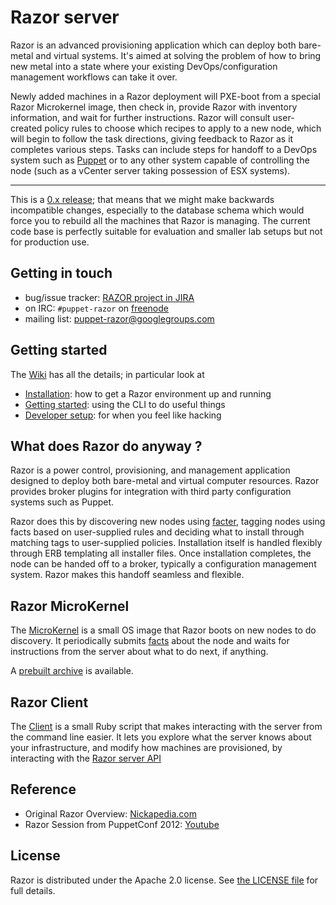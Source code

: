 # Razor server

Razor is an advanced provisioning application which can deploy both
bare-metal and virtual systems. It's aimed at solving the problem of how to
bring new metal into a state where your existing DevOps/configuration
management workflows can take it over.

Newly added machines in a Razor deployment will PXE-boot from a special Razor
Microkernel image, then check in, provide Razor with inventory information,
and wait for further instructions. Razor will consult user-created policy
rules to choose which recipes to apply to a new node, which will begin to
follow the task directions, giving feedback to Razor as it completes various
steps. Tasks can include steps for handoff to a DevOps system such as
[Puppet](https://github.com/puppetlabs/puppet) or to any other system capable
of controlling the node (such as a vCenter server taking possession of ESX
systems).

***

This is a [0.x release](http://semvber.org); that means that we might make
backwards incompatible changes, especially to the database schema which
would force you to rebuild all the machines that Razor is managing. The
current code base is perfectly suitable for evaluation and smaller lab
setups but not for production use.

## Getting in touch

* bug/issue tracker: [RAZOR project in JIRA](https://tickets.puppetlabs.com/browse/RAZOR)
* on IRC: `#puppet-razor` on [freenode](http://freenode.net/)
* mailing list: [puppet-razor@googlegroups.com](http://groups.google.com/group/puppet-razor)

## Getting started

The [Wiki](https://github.com/puppetlabs/razor-server/wiki) has all the
details; in particular look at

* [Installation](https://github.com/puppetlabs/razor-server/wiki/Installation): how to get a Razor environment up and running
* [Getting started](https://github.com/puppetlabs/razor-server/wiki/Getting-started): using the CLI to do useful things
* [Developer setup](https://github.com/puppetlabs/razor-server/wiki/Developer-setup): for when you feel like hacking

## What does Razor do anyway ?

Razor is a power control, provisioning, and management application designed
to deploy both bare-metal and virtual computer resources. Razor provides
broker plugins for integration with third party configuration systems such
as Puppet.

Razor does this by discovering new nodes using
[facter](https://github.com/puppetlabs/facter), tagging nodes using facts
based on user-supplied rules and deciding what to install through matching
tags to user-supplied policies. Installation itself is handled flexibly
through ERB templating all installer files. Once installation completes,
the node can be handed off to a broker, typically a configuration
management system. Razor makes this handoff seamless and flexible.

## Razor MicroKernel

The [MicroKernel](https://github.com/puppetlabs/razor-el-mk) is a small OS
image that Razor boots on new nodes to do discovery. It periodically
submits [facts](https://github.com/puppetlabs/facter) about the node and
waits for instructions from the server about what to do next, if anything.

A [prebuilt archive](http://links.puppetlabs.com/razor-microkernel-latest.tar)
is available.

## Razor Client

The [Client](https://github.com/puppetlabs/razor-client) is a small Ruby
script that makes interacting with the server from the command line
easier. It lets you explore what the server knows about your
infrastructure, and modify how machines are provisioned, by interacting
with the
[Razor server API](https://github.com/puppetlabs/razor-server/blob/master/doc/api.md)

## Reference

* Original Razor Overview: [Nickapedia.com](http://nickapedia.com/2012/05/21/lex-parsimoniae-cloud-provisioning-with-a-razor)
* Razor Session from PuppetConf 2012: [Youtube](http://www.youtube.com/watch?v=cR1bOg0IU5U)


## License

Razor is distributed under the Apache 2.0 license.
See [the LICENSE file](LICENSE) for full details.

